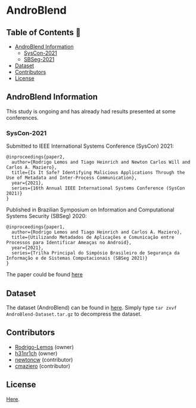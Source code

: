 # AndroBlend

## Table of Contents :floppy_disk: ##

- [AndroBlend Information](#AndroBlend-Information)
    - [SysCon-2021](#SysCon-2021)
    - [SBSeg-2021](#SBSeg-2021)
- [Dataset](#Dataset)
- [Contributors](#Contributors)
- [License](#License)

## AndroBlend Information ##

This study is ongoing and has already had results presented at some conferences.

### SysCon-2021 ###

Submitted to IEEE International Systems Conference (SysCon) 2021:

```
@inproceedings{paper2,
  author={Rodrigo Lemos and Tiago Heinrich and Newton Carlos Will and Carlos A. Maziero},
  title={Is It Safe? Identifying Malicious Applications Through the Use of Metadata and Inter-Process Communication},
  year={2021},
  series={16th Annual IEEE International Systems Conference (SysCon 2021)}
}
```

Published in Brazilian Symposium on Information and Computational Systems Security (SBSeg) 2020:

```
@inproceedings{paper1,
  author={Rodrigo Lemos and Tiago Heinrich and Carlos A. Maziero},
  title={Utilizando Metadados de Aplicações e Comunicação entre Processos para Identificar Ameaças no Android},
  year={2021},
  series={Trilha Principal do Simpósio Brasileiro de Segurança da Informação e de Sistemas Computacionais (SBSeg 2021)}
}
```

The paper could be found [here](https://www.researchgate.net/publication/355043054_Utilizando_Metadados_de_Aplicacoes_e_Comunicacao_entre_Processos_para_Identificar_Ameacas_no_Android)

## Dataset ##

The dataset (AndroBlend) can be found in [here](AndroBlend-Dataset.tar.gz). Simply type `tar zxvf AndroBlend-Dataset.tar.gz` to decompress the dataset.

## Contributors ## 

* [Rodrigo-Lemos](https://github.com/Rodrigo-Lemos) (owner)
* [h31nr1ch](https://github.com/h31nr1ch) (owner)
* [newtoncw](https://github.com/newtoncw) (contributor)
* [cmaziero](https://github.com/cmaziero) (contributor)

## License ##

[Here](LICENSE).
